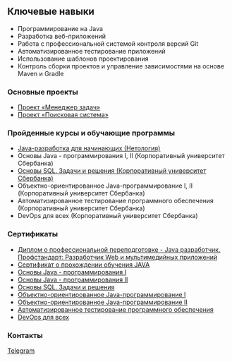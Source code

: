 ## Ключевые навыки
* Программирование на Java
* Разработка веб-приложений
* Работа с профессиональной системой контроля версий Git
* Автоматизированное тестирование приложений
* Использование шаблонов проектирования
* Контроль сборки проектов и управление зависимостями на основе Maven и Gradle

### Основные проекты

* [Проект «Менеджер задач»](https://github.com/elenalem3/TaskManager)
* [Проект «Поисковая система»](https://github.com/elenalem3/pcs-final-diplom)

### Пройденные курсы и обучающие программы
* [Java-разработка для начинающих (Нетология)]( https://cat.2035.university/rall/course/18723/?_ga=2.28831803.643243159.1670099510-1890383760.1651844711)
* Основы Java - программирования I, II (Корпоративный университет Сбербанка)
* [Основы SQL. Задачи и решения (Корпоративный университет Сбербанка)](https://sberuniversity.ru/learning/courses/hard-skills/osnovy-sql-i-baz-dannykh9858/)
* Объектно-ориентированное Java-программирование I, II (Корпоративный университет Сбербанка)
* Автоматизированное тестирование программного обеспечения (Корпоративный университет Сбербанка)
* DevOps для всех (Корпоративный университет Сбербанка)

### Сертификаты
* [Диплом о профессиональной переподготовке - Java разработчик. Профстандарт: Разработчик Web и мультимедийных приложений](https://github.com/elenalem3/elenalem3/blob/master/%D0%94%D0%B8%D0%BF%D0%BB%D0%BE%D0%BC.JPG)
* [Сертификат о прохождении обучения JAVA](https://github.com/elenalem3/elenalem3/blob/master/certificate.pdf)
* [Основы Java - программирования I](https://github.com/elenalem3/elenalem3/blob/master/%D0%A1%D0%B1%D0%B5%D1%80%D1%83%D0%BD%D0%B8%D0%B2%D0%B5%D1%80.JPG)
* [Основы Java - программирования II](https://github.com/elenalem3/elenalem3/blob/1855c5f22f170ba6d78e3f30ee8d41428f75e76a/%D0%9E%D1%81%D0%BD%D0%BE%D0%B2%D1%8B%20Java%202.JPG)
* [Основы SQL. Задачи и решения](https://github.com/elenalem3/elenalem3/blob/1855c5f22f170ba6d78e3f30ee8d41428f75e76a/%D0%9E%D1%81%D0%BD%D0%BE%D0%B2%D1%8B%20SQL.JPG)
* [Объектно-ориентированное Java-программирование I](https://github.com/elenalem3/elenalem3/blob/1855c5f22f170ba6d78e3f30ee8d41428f75e76a/%D0%9E%D0%9E%D0%9F%201%20%D0%A1%D0%B1%D0%B5%D1%80.JPG)
* [Объектно-ориентированное Java-программирование II](https://github.com/elenalem3/elenalem3/blob/1855c5f22f170ba6d78e3f30ee8d41428f75e76a/%D0%9E%D0%9E%D0%9F%202%20%D0%A1%D0%B1%D0%B5%D1%80.JPG)
* [Автоматизированное тестирование программного обеспечения](https://github.com/elenalem3/elenalem3/blob/1855c5f22f170ba6d78e3f30ee8d41428f75e76a/%D0%90%D0%B2%D1%82%D0%BE%D0%BC%D0%B0%D1%82%D0%B8%D0%B7%D0%B8%D1%80%D0%BE%D0%B2%D0%B0%D0%BD%D0%BD%D0%BE%D0%B5%20%D1%82%D0%B5%D1%81%D1%82%D0%B8%D1%80%D0%BE%D0%B2%D0%B0%D0%BD%D0%B8%D0%B5%20%D0%9F%D0%9E.JPG)
* [DevOps для всех](https://github.com/elenalem3/elenalem3/blob/1855c5f22f170ba6d78e3f30ee8d41428f75e76a/DevOps%20%D0%B4%D0%BB%D1%8F%20%D0%B2%D1%81%D0%B5%D1%85.JPG) 


### Контакты
[Telegram](https://t.me/elenkagoy)


